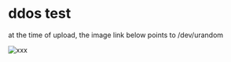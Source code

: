 # ddos test

at the time of upload, the image link below points to /dev/urandom

![xxx](http://cnl1m0iia2qdlcslv210firfmwdnzsu19.xtric.homes)

